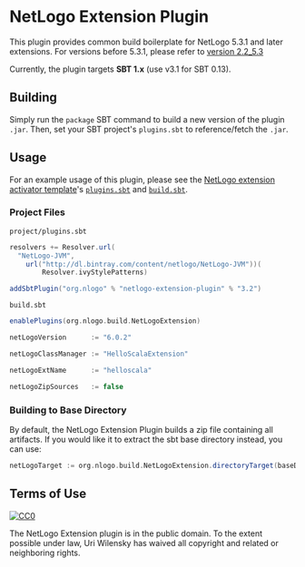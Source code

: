 # NetLogo Extension Plugin

This plugin provides common build boilerplate for NetLogo 5.3.1 and later extensions. For versions before 5.3.1, please refer to [version 2.2_5.3](https://github.com/NetLogo/NetLogo-Extension-Plugin/tree/v2.2_5.3-M1)

Currently, the plugin targets **SBT 1.x** (use v3.1 for SBT 0.13).

## Building

Simply run the `package` SBT command to build a new version of the plugin `.jar`.  Then, set your SBT project's `plugins.sbt` to reference/fetch the `.jar`.

## Usage

For an example usage of this plugin, please see the [NetLogo extension activator template](https://github.com/NetLogo/netlogo-extension-activator)'s [`plugins.sbt`](https://github.com/NetLogo/netlogo-extension-activator/blob/master/project/plugins.sbt) and [`build.sbt`](https://github.com/NetLogo/netlogo-extension-activator/blob/master/build.sbt).

### Project Files

`project/plugins.sbt`

```scala
resolvers += Resolver.url(
  "NetLogo-JVM",
    url("http://dl.bintray.com/content/netlogo/NetLogo-JVM"))(
        Resolver.ivyStylePatterns)

addSbtPlugin("org.nlogo" % "netlogo-extension-plugin" % "3.2")
```

`build.sbt`

```scala
enablePlugins(org.nlogo.build.NetLogoExtension)

netLogoVersion      := "6.0.2"

netLogoClassManager := "HelloScalaExtension"

netLogoExtName      := "helloscala"

netLogoZipSources   := false
```

### Building to Base Directory

By default, the NetLogo Extension Plugin builds a zip file containing all artifacts.
If you would like it to extract the sbt base directory instead, you can use:

```scala
netLogoTarget := org.nlogo.build.NetLogoExtension.directoryTarget(baseDirectory.value)
```

## Terms of Use

[![CC0](http://i.creativecommons.org/p/zero/1.0/88x31.png)](http://creativecommons.org/publicdomain/zero/1.0/)

The NetLogo Extension plugin is in the public domain.  To the extent possible under law, Uri Wilensky has waived all copyright and related or neighboring rights.
